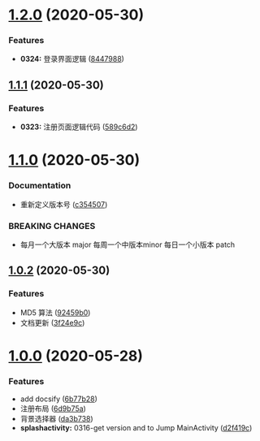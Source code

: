 # [1.2.0](https://github.com/moreant/gdmec-bxg/compare/v1.1.1...v1.2.0) (2020-05-30)


### Features

* **0324:** 登录界面逻辑 ([8447988](https://github.com/moreant/gdmec-bxg/commit/84479888ce10a3f032ed7a2e1e3c1af0182e9716))



## [1.1.1](https://github.com/moreant/gdmec-bxg/compare/v1.1.0...v1.1.1) (2020-05-30)


### Features

* **0323:** 注册页面逻辑代码 ([589c6d2](https://github.com/moreant/gdmec-bxg/commit/589c6d2f22595078ddee7421168322619b07c282))



# [1.1.0](https://github.com/moreant/gdmec-bxg/compare/v1.0.2...v1.1.0) (2020-05-30)


### Documentation

* 重新定义版本号 ([c354507](https://github.com/moreant/gdmec-bxg/commit/c354507377270737ad2ce8b5e7acd944e0a346c9))


### BREAKING CHANGES

* 每月一个大版本 major 每周一个中版本minor 每日一个小版本 patch



## [1.0.2](https://github.com/moreant/gdmec-bxg/compare/v1.0.0...v1.0.2) (2020-05-30)


### Features

* MD5 算法 ([92459b0](https://github.com/moreant/gdmec-bxg/commit/92459b00506d18b037f5088443d8738829405813))
* 文档更新 ([3f24e9c](https://github.com/moreant/gdmec-bxg/commit/3f24e9c8d0138b9b92310c2cb2f9402d15e9d980))



# [1.0.0](https://github.com/moreant/gdmec-bxg/compare/d2f419c27b9c0cb28fec6261d9373fb2cc048d8a...v1.0.0) (2020-05-28)


### Features

* add docsify ([6b77b28](https://github.com/moreant/gdmec-bxg/commit/6b77b28c87c0d615c28b529772c37c072ecebe89))
* 注册布局 ([6d9b75a](https://github.com/moreant/gdmec-bxg/commit/6d9b75adab3fb533858d29ac3bb9d1bf5ad706b1))
* 背景选择器 ([da3b738](https://github.com/moreant/gdmec-bxg/commit/da3b7389fd399dc60a6a5b0be317448b82611287))
* **splashactivity:** 0316-get version and to Jump MainActivity ([d2f419c](https://github.com/moreant/gdmec-bxg/commit/d2f419c27b9c0cb28fec6261d9373fb2cc048d8a))




